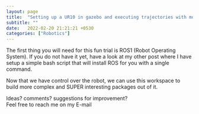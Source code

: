 ```yaml
---
layout: page
title:  "Setting up a UR10 in gazebo and executing trajectories with moveit."
subtitle: ""
date:   2022-02-20 21:21:21 +0530
categories: ["Robotics"]
---
```


The first thing you will need for this fun trial is ROS1 (Robot Operating System). If you do not have it yet, have a look at my other post where I have setup a simple bash script that will install ROS for you with a single command.



Now that we have control over the robot, we can use this workspace to build more complex and SUPER interesting packages out of it.

Ideas? comments? suggestions for improvement?   
Feel free to reach me on my E-mail
